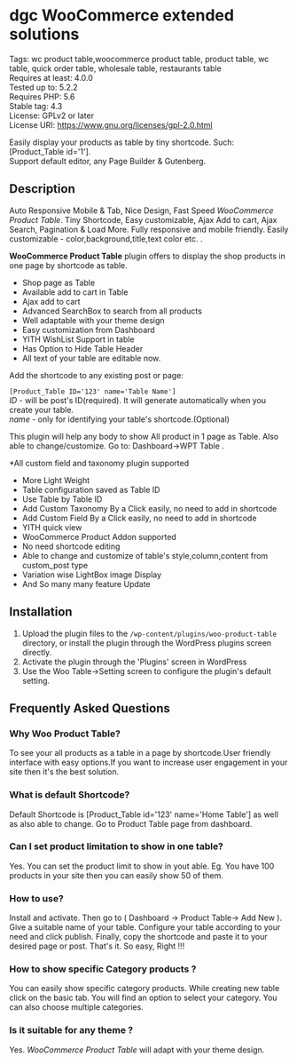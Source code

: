# dgc WooCommerce extended solutions
Tags: wc product table,woocommerce product table, product table, wc table, quick order table, wholesale table, restaurants table  
Requires at least: 4.0.0  
Tested up to: 5.2.2  
Requires PHP: 5.6  
Stable tag: 4.3  
License: GPLv2 or later  
License URI: https://www.gnu.org/licenses/gpl-2.0.html  

Easily display your products as table by tiny shortcode. Such: [Product_Table id='1'].  
Support default editor, any Page Builder & Gutenberg.

## Description
Auto Responsive Mobile & Tab, Nice Design, Fast Speed *WooCommerce Product Table*. Tiny Shortcode, Easy customizable, Ajax Add to cart, Ajax Search, Pagination & Load More. Fully responsive and mobile friendly. Easily customizable - color,background,title,text color etc.
.

**WooCommerce Product Table** plugin offers to display the shop products in one page by shortcode as table. 

* Shop page as Table
* Available add to cart in Table
* Ajax add to cart
* Advanced SearchBox to search from all products
* Well adaptable with your theme design
* Easy customization from Dashboard
* YITH WishList Support in table
* Has Option to Hide Table Header 
* All text of your table are editable now.

Add the shortcode to any existing post or page:

`[Product_Table ID='123' name='Table Name']`  
*ID* - will be post's ID(required). It will generate automatically when you create your table.  
*name* - only for identifying your table's shortcode.(Optional)

This plugin will help any body to show All product in 1 page as Table. Also able to change/customize. Go to: Dashboard->WPT Table . 

*All custom field and taxonomy plugin supported
* More Light Weight
* Table configuration saved as Table ID
* Use Table  by Table ID
* Add Custom Taxonomy By a Click easily, no need to add in shortcode
* Add Custom Field By  a Click easily, no need to add in shortcode
* YITH quick view
* WooCommerce Product Addon supported
* No need shortcode editing
* Able to change and customize of table's style,column,content from custom_post type
* Variation wise LightBox image Display
* And So many many feature Update

## Installation

1. Upload the plugin files to the `/wp-content/plugins/woo-product-table` directory, or install the plugin through the WordPress plugins screen directly.
2. Activate the plugin through the 'Plugins' screen in WordPress
3. Use the Woo Table->Setting screen to configure the plugin's default setting.

## Frequently Asked Questions

### Why Woo Product Table?

To see your all products as a table in a page by shortcode.User friendly interface with easy options.If you want to increase user engagement in your site then it's the best solution.

### What is default Shortcode?

Default Shortcode is [Product_Table id='123' name='Home Table'] as well as also able to change. Go to Product Table page from dashboard.

### Can I set product limitation to show in one table?

Yes. You can set the product limit to show in yout able. Eg. You have 100 products in your site then you can easily show 50 of them.

### How to use?

Install and activate. Then go to ( Dashboard -> Product Table-> Add New ).
Give a suitable name of your table. Configure your table according to your need and click publish. Finally, copy the shortcode and paste it to your desired page or post.
That's it. So easy, Right !!!

### How to show specific Category products ?

You can easily show specific category products. While creating new table click on the basic tab. You will find an option to select your category. You can also choose multiple categories.

### Is it suitable for any theme ?
 Yes. *WooCommerce Product Table* will adapt with your theme design.
